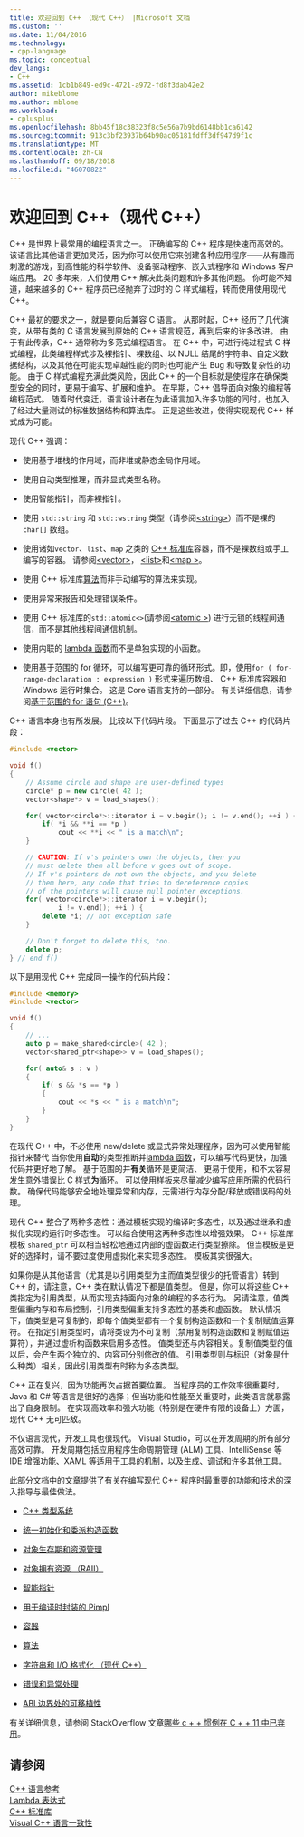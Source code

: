 ```yaml
---
title: 欢迎回到 C++ （现代 C++） |Microsoft 文档
ms.custom: ''
ms.date: 11/04/2016
ms.technology:
- cpp-language
ms.topic: conceptual
dev_langs:
- C++
ms.assetid: 1cb1b849-ed9c-4721-a972-fd8f3dab42e2
author: mikeblome
ms.author: mblome
ms.workload:
- cplusplus
ms.openlocfilehash: 8bb45f18c38323f8c5e56a7b9bd6148bb1ca6142
ms.sourcegitcommit: 913c3bf23937b64b90ac05181fdff3df947d9f1c
ms.translationtype: MT
ms.contentlocale: zh-CN
ms.lasthandoff: 09/18/2018
ms.locfileid: "46070822"
---
```

# <a name="welcome-back-to-c-modern-c"></a>欢迎回到 C++（现代 C++）

C++ 是世界上最常用的编程语言之一。 正确编写的 C++ 程序是快速而高效的。 该语言比其他语言更加灵活，因为你可以使用它来创建各种应用程序——从有趣而刺激的游戏，到高性能的科学软件、设备驱动程序、嵌入式程序和 Windows 客户端应用。 20 多年来，人们使用 C++ 解决此类问题和许多其他问题。 你可能不知道，越来越多的 C++ 程序员已经抛弃了过时的 C 样式编程，转而使用使用现代 C++。 

C++ 最初的要求之一，就是要向后兼容 C 语言。 从那时起，C++ 经历了几代演变，从带有类的 C 语言发展到原始的 C++ 语言规范，再到后来的许多改进。 由于有此传承，C++ 通常称为多范式编程语言。 在 C++ 中，可进行纯过程式 C 样式编程，此类编程样式涉及裸指针、裸数组、以 NULL 结尾的字符串、自定义数据结构，以及其他在可能实现卓越性能的同时也可能产生 Bug 和导致复杂性的功能。  由于 C 样式编程充满此类风险，因此 C++ 的一个目标就是使程序在确保类型安全的同时，更易于编写、扩展和维护。 在早期，C++ 倡导面向对象的编程等编程范式。 随着时代变迁，语言设计者在为此语言加入许多功能的同时，也加入了经过大量测试的标准数据结构和算法库。 正是这些改进，使得实现现代 C++ 样式成为可能。 

现代 C++ 强调：

- 使用基于堆栈的作用域，而非堆或静态全局作用域。

- 使用自动类型推理，而非显式类型名称。

- 使用智能指针，而非裸指针。

- 使用 `std::string` 和 `std::wstring` 类型（请参阅[\<string>](../standard-library/string.md)）而不是裸的 `char[]` 数组。

- 使用诸如`vector`、`list`、`map` 之类的 [C++ 标准库](../standard-library/cpp-standard-library-header-files.md)容器，而不是裸数组或手工编写的容器。 请参阅[\<vector>](../standard-library/vector.md)， [\<list>](../standard-library/list.md)和[\<map >](../standard-library/map.md)。

- 使用 C++ 标准库[算法](../standard-library/algorithm.md)而非手动编写的算法来实现。

- 使用异常来报告和处理错误条件。

- 使用 C++ 标准库的`std::atomic<>`(请参阅[\<atomic >](../standard-library/atomic.md)) 进行无锁的线程间通信，而不是其他线程间通信机制。

- 使用内联的 [lambda 函数](../cpp/lambda-expressions-in-cpp.md)而不是单独实现的小函数。

- 使用基于范围的 for 循环，可以编写更可靠的循环形式。即，使用`for ( for-range-declaration : expression )` 形式来遍历数组、 C++ 标准库容器和 Windows 运行时集合。 这是 Core 语言支持的一部分。 有关详细信息，请参阅[基于范围的 for 语句 (C++)](../cpp/range-based-for-statement-cpp.md)。

C++ 语言本身也有所发展。 比较以下代码片段。 下面显示了过去 C++ 的代码片段：

```cpp
#include <vector>

void f()
{
    // Assume circle and shape are user-defined types
    circle* p = new circle( 42 );
    vector<shape*> v = load_shapes();

    for( vector<circle*>::iterator i = v.begin(); i != v.end(); ++i ) {
        if( *i && **i == *p )
            cout << **i << " is a match\n";
    }

    // CAUTION: If v's pointers own the objects, then you
    // must delete them all before v goes out of scope.
    // If v's pointers do not own the objects, and you delete
    // them here, any code that tries to dereference copies
    // of the pointers will cause null pointer exceptions.
    for( vector<circle*>::iterator i = v.begin();
            i != v.end(); ++i ) {
        delete *i; // not exception safe
    }

    // Don't forget to delete this, too.
    delete p;
} // end f()
```

以下是用现代 C++ 完成同一操作的代码片段：

```cpp
#include <memory>
#include <vector>

void f()
{
    // ...
    auto p = make_shared<circle>( 42 );
    vector<shared_ptr<shape>> v = load_shapes();

    for( auto& s : v )
    {
        if( s && *s == *p )
        {
            cout << *s << " is a match\n";
        }
    }
}
```

在现代 C++ 中，不必使用 new/delete 或显式异常处理程序，因为可以使用智能指针来替代 当你使用**自动**的类型推断并[lambda 函数](../cpp/lambda-expressions-in-cpp.md)，可以编写代码更快，加强代码并更好地了解。 基于范围的并**有关**循环是更简洁、 更易于使用，和不太容易发生意外错误比 C 样式**为**循环。 可以使用样板来尽量减少编写应用所需的代码行数。 
 确保代码能够安全地处理异常和内存，无需进行内存分配/释放或错误码的处理。

现代 C++ 整合了两种多态性：通过模板实现的编译时多态性，以及通过继承和虚拟化实现的运行时多态性。 可以结合使用这两种多态性以增强效果。 C++ 标准库模板 `shared_ptr` 可以相当轻松地通过内部的虚函数进行类型擦除。 但当模板是更好的选择时，请不要过度使用虚拟化来实现多态性。 模板其实很强大。

如果你是从其他语言（尤其是以引用类型为主而值类型很少的托管语言）转到 C++ 的，请注意，C++ 类在默认情况下都是值类型。 但是，你可以将这些 C++ 类指定为引用类型，从而实现支持面向对象的编程的多态行为。 另请注意，值类型偏重内存和布局控制，引用类型偏重支持多态性的基类和虚函数。 默认情况下，值类型是可复制的，即每个值类型都有一个复制构造函数和一个复制赋值运算符。 在指定引用类型时，请将类设为不可复制（禁用复制构造函数和复制赋值运算符），并通过虚析构函数来启用多态性。 值类型还与内容相关。复制值类型的值以后，会产生两个独立的、内容可分别修改的值。 引用类型则与标识（对象是什么种类）相关，因此引用类型有时称为多态类型。

C++ 正在复兴，因为功能再次占据首要位置。 当程序员的工作效率很重要时，Java 和 C# 等语言是很好的选择；但当功能和性能至关重要时，此类语言就暴露出了自身限制。 在实现高效率和强大功能（特别是在硬件有限的设备上）方面，现代 C++ 无可匹敌。

不仅语言现代，开发工具也很现代。 Visual Studio，可以在开发周期的所有部分高效可靠。 开发周期包括应用程序生命周期管理 (ALM) 工具、IntelliSense 等 IDE 增强功能、XAML 等适用于工具的机制，以及生成、调试和许多其他工具。

此部分文档中的文章提供了有关在编写现代 C++ 程序时最重要的功能和技术的深入指导与最佳做法。

- [C++ 类型系统](../cpp/cpp-type-system-modern-cpp.md)

- [统一初始化和委派构造函数](../cpp/uniform-initialization-and-delegating-constructors.md)

- [对象生存期和资源管理](../cpp/object-lifetime-and-resource-management-modern-cpp.md)

- [对象拥有资源 （RAII）](../cpp/objects-own-resources-raii.md)

- [智能指针](../cpp/smart-pointers-modern-cpp.md)

- [用于编译时封装的 Pimpl](../cpp/pimpl-for-compile-time-encapsulation-modern-cpp.md)

- [容器](../cpp/containers-modern-cpp.md)

- [算法](../cpp/algorithms-modern-cpp.md)

- [字符串和 I/O 格式化 （现代 C++）](../cpp/string-and-i-o-formatting-modern-cpp.md)

- [错误和异常处理](../cpp/errors-and-exception-handling-modern-cpp.md)

- [ABI 边界处的可移植性](../cpp/portability-at-abi-boundaries-modern-cpp.md)

有关详细信息，请参阅 StackOverflow 文章[哪些 c + + 惯例在 C + + 11 中已弃用](https://stackoverflow.com/questions/9299101/which-c-idioms-are-deprecated-in-c11)。

## <a name="see-also"></a>请参阅

[C++ 语言参考](../cpp/cpp-language-reference.md)<br/>
[Lambda 表达式](../cpp/lambda-expressions-in-cpp.md)<br/>
[C++ 标准库](../standard-library/cpp-standard-library-reference.md)<br/>
[Visual C++ 语言一致性](../visual-cpp-language-conformance.md)